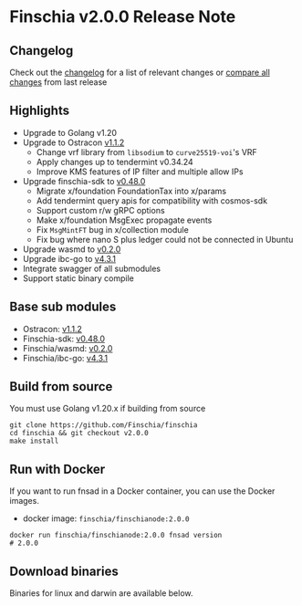 # Finschia v2.0.0 Release Note

## Changelog
Check out the [changelog](https://github.com/Finschia/finschia/blob/v2.0.0/RELEASE_CHANGELOG.md) for a list of relevant changes or [compare all changes](https://github.com/Finschia/finschia/compare/v1.0.0...v2.0.0) from last release

## Highlights
* Upgrade to Golang v1.20
* Upgrade to Ostracon [v1.1.2](https://github.com/Finschia/ostracon/tree/v1.1.2)
  * Change vrf library from `libsodium` to `curve25519-voi`'s VRF
  * Apply changes up to tendermint v0.34.24
  * Improve KMS features of IP filter and multiple allow IPs
* Upgrade finschia-sdk to [v0.48.0](https://github.com/Finschia/finschia-sdk/releases/tag/v0.48.0)
  * Migrate x/foundation FoundationTax into x/params
  * Add tendermint query apis for compatibility with cosmos-sdk
  * Support custom r/w gRPC options
  * Make x/foundation MsgExec propagate events
  * Fix `MsgMintFT` bug in x/collection module
  * Fix bug where nano S plus ledger could not be connected in Ubuntu
* Upgrade wasmd to [v0.2.0](https://github.com/Finschia/wasmd/releases/tag/v0.2.0)
* Upgrade ibc-go to [v4.3.1](https://github.com/Finschia/ibc-go/releases/tag/v4.3.1)
* Integrate swagger of all submodules
* Support static binary compile

## Base sub modules
* Ostracon: [v1.1.2](https://github.com/Finschia/ostracon/tree/v1.1.2)
* Finschia-sdk: [v0.48.0](https://github.com/Finschia/finschia-sdk/tree/v0.48.0)
* Finschia/wasmd: [v0.2.0](https://github.com/Finschia/wasmd/tree/v0.2.0)
* Finschia/ibc-go: [v4.3.1](https://github.com/Finschia/ibc-go/tree/v4.3.1)


## Build from source
You must use Golang v1.20.x if building from source
```shell
git clone https://github.com/Finschia/finschia
cd finschia && git checkout v2.0.0
make install
```

## Run with Docker
If you want to run fnsad in a Docker container, you can use the Docker images.
* docker image: `finschia/finschianode:2.0.0`
```shell
docker run finschia/finschianode:2.0.0 fnsad version
# 2.0.0
```

## Download binaries

Binaries for linux and darwin are available below.
